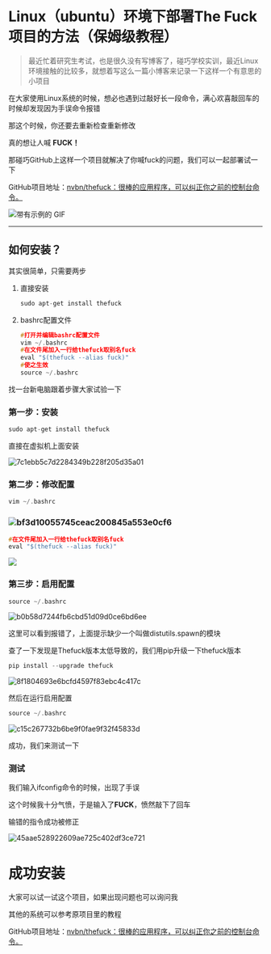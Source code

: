 # Linux（ubuntu）环境下部署The Fuck项目的方法（保姆级教程）

> 最近忙着研究生考试，也是很久没有写博客了，碰巧学校实训，最近Linux环境接触的比较多，就想着写这么一篇小博客来记录一下这样一个有意思的小项目

在大家使用Linux系统的时候，想必也遇到过敲好长一段命令，满心欢喜敲回车的时候却发现因为手误命令报错

那这个时候，你还要去重新检查重新修改

真的想让人喊 **FUCK！**

那碰巧GitHub上这样一个项目就解决了你喊fuck的问题，我们可以一起部署试一下

GitHub项目地址：[nvbn/thefuck：很棒的应用程序，可以纠正你之前的控制台命令。](https://github.com/nvbn/thefuck)

![带有示例的 GIF](https://raw.githubusercontent.com/nvbn/thefuck/master/example.gif)

---

## 如何安装？

其实很简单，只需要两步

1. 直接安装

   ```c
   sudo apt-get install thefuck
   ```

2. bashrc配置文件

   ```c
   #打开并编辑bashrc配置文件
   vim ~/.bashrc
   #在文件尾加入一行给thefuck取别名fuck
   eval "$(thefuck --alias fuck)"
   #使之生效
   source ~/.bashrc
   ```

找一台新电脑跟着步骤大家试验一下

### 第一步：安装

```c
sudo apt-get install thefuck
```

直接在虚拟机上面安装

![7c1ebb5c7d2284349b228f205d35a01](https://gitee.com/jason_pei/typora-bed/raw/master/image/202503051054323.png)

### 第二步：修改配置

```c
vim ~/.bashrc
```

### ![bf3d10055745ceac200845a553e0cf6](https://gitee.com/jason_pei/typora-bed/raw/master/image/202503051054059.png)

```c
#在文件尾加入一行给thefuck取别名fuck
eval "$(thefuck --alias fuck)"
```

![](https://gitee.com/jason_pei/typora-bed/raw/master/image/202503051055329.png)

### 第三步：启用配置

```c
source ~/.bashrc
```

![b0b58d7244fb6cbd51d09d0ce6bd6ee](https://gitee.com/jason_pei/typora-bed/raw/master/image/202503051057120.png)

这里可以看到报错了，上面提示缺少一个叫做distutils.spawn的模块

查了一下发现是Thefuck版本太低导致的，我们用pip升级一下thefuck版本

```c
pip install --upgrade thefuck
```



![8f1804693e6bcfd4597f83ebc4c417c](https://gitee.com/jason_pei/typora-bed/raw/master/image/202503051058887.png)

然后在运行启用配置

```c
source ~/.bashrc
```

![c15c267732b6be9f0fae9f32f45833d](https://gitee.com/jason_pei/typora-bed/raw/master/image/202503051059032.png)

成功，我们来测试一下

### 测试

我们输入ifconfig命令的时候，出现了手误

这个时候我十分气愤，于是输入了**FUCK**，愤然敲下了回车

输错的指令成功被修正

![45aae528922609ae725c402df3ce721](https://gitee.com/jason_pei/typora-bed/raw/master/image/202503051101894.png)

# 成功安装

大家可以试一试这个项目，如果出现问题也可以询问我

其他的系统可以参考原项目里的教程

GitHub项目地址：[nvbn/thefuck：很棒的应用程序，可以纠正你之前的控制台命令。](https://github.com/nvbn/thefuck)